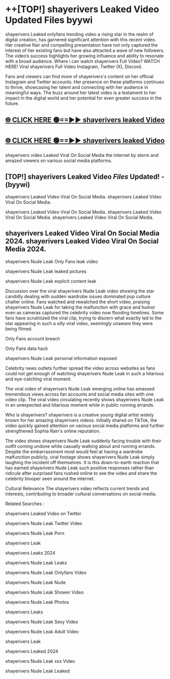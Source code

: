 # ++[TOP!] shayerivers Leaked Video Updated Files byywi<br>

shayerivers Leaked onlyfans trending video a rising star in the realm of digital creation, has garnered significant attention with this recent video. Her creative flair and compelling presentation have not only captured the interest of her existing fans but have also attracted a wave of new followers. The video’s success highlights her growing influence and ability to resonate with a broad audience.
Where i can watch shayerivers Full Video? WATCH HERE! Viral shayerivers Full Video Instagram, Twitter (X), Discord.


Fans and viewers can find more of shayerivers's content on her official Instagram and Twitter accounts. Her presence on these platforms continues to thrive, showcasing her talent and connecting with her audience in meaningful ways. The buzz around her latest video is a testament to her impact in the digital world and her potential for even greater success in the future.


## [🌐 CLICK HERE 🟢==►► shayerivers leaked Video ](https://xnudes.xyz/go)

## [🌐 CLICK HERE 🟢==►► shayerivers leaked Video ](https://xnudes.xyz/go)



shayerivers video Leaked Viral On Social Media the internet by storm and amazed viewers on various social media platforms.


## [TOP!] shayerivers Leaked Video *Files* Updated! - (byywi)

shayerivers Leaked Video Viral On Social Media. shayerivers Leaked Video Viral On Social Media.

shayerivers Leaked Video Viral On Social Media. shayerivers Leaked Video Viral On Social Media. shayerivers Leaked Video Viral On Social Media.


## shayerivers Leaked Video Viral On Social Media 2024. shayerivers Leaked Video Viral On Social Media 2024.
shayerivers Nude Leak Only Fans leak video

shayerivers Nude Leak leaked pictures

shayerivers Nude Leak explicit content leak

Discussion over the viral shayerivers Nude Leak video showing the star candidly dealing with sudden wardrobe issues dominated pop culture chatter online. Fans watched and rewatched the short video, praising shayerivers Nude Leak for taking the malfunction with grace and humor even as cameras captured the celebrity video now flooding timelines. Some fans have scrutinized the viral clip, trying to discern what exactly led to the star appearing in such a silly viral video, seemingly unaware they were being filmed.


Only Fans account breach

Only Fans data hack

shayerivers Nude Leak personal information exposed

Celebrity news outlets further spread the video across websites as fans could not get enough of watching shayerivers Nude Leak in such a hilarious and eye-catching viral moment.


The viral video of shayerivers Nude Leak emerging online has amassed tremendous views across fan accounts and social media sites with one video clip. The viral video circulating recently shows shayerivers Nude Leak in an unexpected and hilarious moment while in public running errands.


Who is shayerivers? shayerivers is a creative young digital artist widely known for her amazing shayerivers videos. Initially shared on TikTok, the video quickly gained attention on various social media platforms and further strengthened Sophia Rain's online reputation.

The video shows shayerivers Nude Leak suddenly facing trouble with their outfit coming undone while casually walking about and running errands. Despite the embarrassment most would feel at having a wardrobe malfunction publicly, viral footage shows shayerivers Nude Leak simply laughing the incident off themselves. It is this down-to-earth reaction that has earned shayerivers Nude Leak such positive responses rather than ridicule after surprised fans rushed online to see the video and share the celebrity blooper seen around the internet.

Cultural Relevance The shayerivers video reflects current trends and interests, contributing to broader cultural conversations on social media.

Related Searches :

shayerivers Leaked Video on Twitter

shayerivers Nude Leak Twitter Video

shayerivers Nude Leak Porn

shayerivers Leak 

shayerivers Leaks 2024

shayerivers Nude Leak Leaks

shayerivers Nude Leak Onlyfans Video

shayerivers Nude Leak Nude

shayerivers Nude Leak Shower Video

shayerivers Nude Leak Photos

shayerivers Leaks

shayerivers Nude Leak Sexy Video

shayerivers Nude Leak Adult Video

shayerivers Leak

shayerivers Leaked 2024

shayerivers Nude Leak xxx Video

shayerivers Nude Leak Leaked